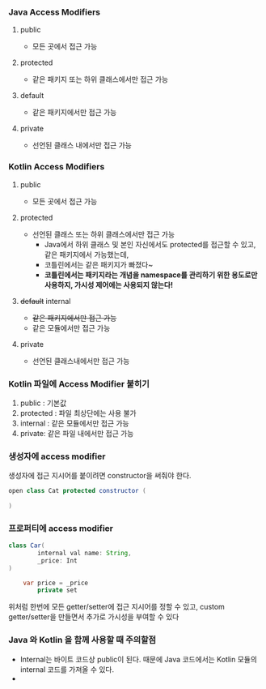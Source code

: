 ### Java Access Modifiers

1. public 
    - 모든 곳에서 접근 가능

2. protected
   - 같은 패키지 또는 하위 클래스에서만 접근 가능

3. default
    - 같은 패키지에서만 접근 가능

4. private
    - 선언된 클래스 내에서만 접근 가능



### Kotlin Access Modifiers

1. public
    - 모든 곳에서 접근 가능

2. protected
    - 선언된 클래스 또는 하위 클래스에서만 접근 가능
      - Java에서 하위 클래스 및 본인 자신에서도 protected를 접근할 수 있고, 같은 패키지에서 가능했는데,
      - 코틀린에서는 같은 패키지가 빠졌다~
      - **코틀린에서는 패키지라는 개념을 namespace를 관리하기 위한 용도로만 사용하지, 가시성 제어에는 사용되지 않는다!**

3. ~~default~~  internal
    - ~~같은 패키지에서만 접근 가능~~
    - 같은 모듈에서만 접근 가능

4. private
    - 선언된 클래스내에서만 접근 가능

### Kotlin 파일에 Access Modifier 붙히기

1. public : 기본값
2. protected : 파일 최상단에는 사용 불가
3. internal : 같은 모듈에서만 접근 가능
4. private: 같은 파일 내에서만 접근 가능

### 생성자에 access modifier

생성자에 접근 지시어를 붙이려면 constructor을 써줘야 한다.
```Java
open class Cat protected constructor (
        
)
```

### 프로퍼티에  access modifier

```Java
class Car(
        internal val name: String,
        _price: Int
)

    var price = _price
        private set 
```

위처럼 한번에 모든 getter/setter에 접근 지시어를 정할 수 있고,
custom getter/setter을 만들면서 추가로 가시성을 부여할 수 있다



### Java 와 Kotlin 을 함께 사용할 때 주의할점
- Internal는 바이트 코드상 public이 된다. 때문에 Java 코드에서는 Kotlin 모듈의 internal 코드를 가져올 수 있다.
- 
